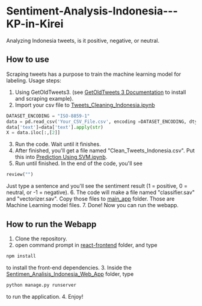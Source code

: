 # Sentiment-Analysis-Indonesia---KP-in-Kirei
Analyzing Indonesia tweets, is it positive, negative, or neutral.

## How to use
Scraping tweets has a purpose to train the machine learning model for labeling.
Usage steps:
1. Using GetOldTweets3. (see [GetOldTweets 3 Documentation](https://pypi.org/project/GetOldTweets3/) to install and scraping example).
2. Import your csv file to [Tweets_Cleaning_Indonesia.ipynb](https://github.com/RizkiPutra660/Sentiment-Analysis-Indonesia---KP-in-Kirei/blob/master/Tweets%20Cleaning%20Indonesia.ipynb) 
```python
DATASET_ENCODING = "ISO-8859-1"
data = pd.read_csv('Your_CSV_File.csv', encoding =DATASET_ENCODING, dtype={'text': "string"})
data['text']=data['text'].apply(str)
X = data.iloc[:,[2]]
```
3. Run the code. Wait until it finishes. 
4. After finished, you'll get a file named "Clean_Tweets_Indonesia.csv". Put this into [Prediction Using SVM.ipynb](https://github.com/RizkiPutra660/Sentiment-Analysis-Indonesia---KP-in-Kirei/blob/master/Training_data_dengan_Machine_Learning/Prediction%20Using%20SVM.ipynb).
5. Run until finished. In the end of the code, you'll see
  ```python
  review("")
  ```
Just type a sentence and you'll see the sentiment result (1 = positive, 0 = neutral, or -1 = negative).
6. The code will make a file named "classifier.sav" and "vectorizer.sav". Copy those files to [main_app](https://github.com/RizkiPutra660/Sentiment-Analysis-Indonesia---KP-in-Kirei/tree/master/Sentimen_Analisis_Indonesia_Web_App/main_app) folder. Those are Machine Learning model files.
7. Done! Now you can run the webapp.

## How to run the Webapp
1. Clone the repository.
2. open command prompt in [react-frontend](https://github.com/RizkiPutra660/Sentiment-Analysis-Indonesia---KP-in-Kirei/tree/master/Sentimen_Analisis_Indonesia_Web_App/react-frontend) folder, and type 
```bash
npm install
```
to install the front-end dependencies.
3. Inside the [Sentimen_Analisis_Indonesia_Web_App](https://github.com/RizkiPutra660/Sentiment-Analysis-Indonesia---KP-in-Kirei/tree/master/Sentimen_Analisis_Indonesia_Web_App) folder, type
```bash
python manage.py runserver
```
to run the application.
4. Enjoy!
